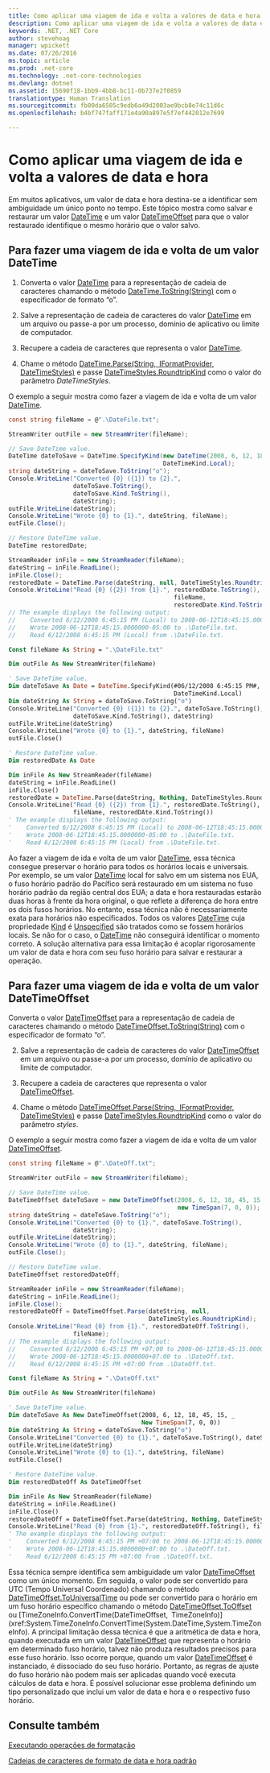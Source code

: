 ```yaml
---
title: Como aplicar uma viagem de ida e volta a valores de data e hora
description: Como aplicar uma viagem de ida e volta a valores de data e hora
keywords: .NET, .NET Core
author: stevehoag
manager: wpickett
ms.date: 07/26/2016
ms.topic: article
ms.prod: .net-core
ms.technology: .net-core-technologies
ms.devlang: dotnet
ms.assetid: 15690f18-1bb9-4bb8-bc11-0b737e2f0859
translationtype: Human Translation
ms.sourcegitcommit: fb00da6505c9edb6a49d2003ae9bcb8e74c11d6c
ms.openlocfilehash: b4bf747faff171e4a90a897e5f7ef442012e7699

---
```


# <a name="how-to-round-trip-date-and-time-values"></a>Como aplicar uma viagem de ida e volta a valores de data e hora

Em muitos aplicativos, um valor de data e hora destina-se a identificar sem ambiguidade um único ponto no tempo. Este tópico mostra como salvar e restaurar um valor [DateTime](xref:System.DateTime) e um valor [DateTimeOffset](xref:System.DateTimeOffset) para que o valor restaurado identifique o mesmo horário que o valor salvo.

## <a name="to-round-trip-a-datetime-value"></a>Para fazer uma viagem de ida e volta de um valor DateTime

1. Converta o valor [DateTime](xref:System.DateTime) para a representação de cadeia de caracteres chamando o método [DateTime.ToString(String)](xref:System.DateTime.ToString(System.String)) com o especificador de formato “o”.

2. Salve a representação de cadeia de caracteres do valor [DateTime](xref:System.DateTime) em um arquivo ou passe-a por um processo, domínio de aplicativo ou limite de computador.

3. Recupere a cadeia de caracteres que representa o valor [DateTime](xref:System.DateTime).

4. Chame o método [DateTime.Parse(String, IFormatProvider, DateTimeStyles)](xref:System.DateTime.Parse(System.String,System.IFormatProvider,System.Globalization.DateTimeStyles)) e passe [DateTimeStyles.RoundtripKind](xref:System.Globalization.DateTimeStyles.RoundtripKind) como o valor do parâmetro *DateTimeStyles*.

O exemplo a seguir mostra como fazer a viagem de ida e volta de um valor [DateTime](xref:System.DateTime).

```csharp
const string fileName = @".\DateFile.txt";

StreamWriter outFile = new StreamWriter(fileName);

// Save DateTime value.
DateTime dateToSave = DateTime.SpecifyKind(new DateTime(2008, 6, 12, 18, 45, 15), 
                                           DateTimeKind.Local);
string dateString = dateToSave.ToString("o");      
Console.WriteLine("Converted {0} ({1}) to {2}.", 
                  dateToSave.ToString(), 
                  dateToSave.Kind.ToString(), 
                  dateString);      
outFile.WriteLine(dateString);
Console.WriteLine("Wrote {0} to {1}.", dateString, fileName);
outFile.Close();

// Restore DateTime value.
DateTime restoredDate;

StreamReader inFile = new StreamReader(fileName);
dateString = inFile.ReadLine();
inFile.Close();
restoredDate = DateTime.Parse(dateString, null, DateTimeStyles.RoundtripKind);
Console.WriteLine("Read {0} ({2}) from {1}.", restoredDate.ToString(), 
                                              fileName, 
                                              restoredDate.Kind.ToString());
// The example displays the following output:
//    Converted 6/12/2008 6:45:15 PM (Local) to 2008-06-12T18:45:15.0000000-05:00.
//    Wrote 2008-06-12T18:45:15.0000000-05:00 to .\DateFile.txt.
//    Read 6/12/2008 6:45:15 PM (Local) from .\DateFile.txt.
```

```vb
Const fileName As String = ".\DateFile.txt"

Dim outFile As New StreamWriter(fileName)

' Save DateTime value.
Dim dateToSave As Date = DateTime.SpecifyKind(#06/12/2008 6:45:15 PM#, _
                                              DateTimeKind.Local)
Dim dateString As String = dateToSave.ToString("o")      
Console.WriteLine("Converted {0} ({1}) to {2}.", dateToSave.ToString(), _
                  dateToSave.Kind.ToString(), dateString)      
outFile.WriteLine(dateString)
Console.WriteLine("Wrote {0} to {1}.", dateString, fileName)
outFile.Close()   

' Restore DateTime value.
Dim restoredDate As Date

Dim inFile As New StreamReader(fileName)
dateString = inFile.ReadLine()
inFile.Close()
restoredDate = DateTime.Parse(dateString, Nothing, DateTimeStyles.RoundTripKind)
Console.WriteLine("Read {0} ({2}) from {1}.", restoredDate.ToString(), _
                  fileName, restoredDAte.Kind.ToString())
' The example displays the following output:
'    Converted 6/12/2008 6:45:15 PM (Local) to 2008-06-12T18:45:15.0000000-05:00.
'    Wrote 2008-06-12T18:45:15.0000000-05:00 to .\DateFile.txt.
'    Read 6/12/2008 6:45:15 PM (Local) from .\DateFile.txt.
```

Ao fazer a viagem de ida e volta de um valor [DateTime](xref:System.DateTime), essa técnica consegue preservar o horário para todos os horários locais e universais. Por exemplo, se um valor [DateTime](xref:System.DateTime) local for salvo em um sistema nos EUA, o fuso horário padrão do Pacífico será restaurado em um sistema no fuso horário padrão da região central dos EUA; a data e hora restauradas estarão duas horas à frente da hora original, o que reflete a diferença de hora entre os dois fusos horários. No entanto, essa técnica não é necessariamente exata para horários não especificados. Todos os valores [DateTime](xref:System.DateTime) cuja propriedade [Kind](xref:System.DateTime.Kind) é [Unspecified](xref:System.DateTimeKind.Unspecified) são tratados como se fossem horários locais. Se não for o caso, o [DateTime](xref:System.DateTime) não conseguirá identificar o momento correto. A solução alternativa para essa limitação é acoplar rigorosamente um valor de data e hora com seu fuso horário para salvar e restaurar a operação.

## <a name="to-round-trip-a-datetimeoffset-value"></a>Para fazer uma viagem de ida e volta de um valor DateTimeOffset

Converta o valor [DateTimeOffset](xref:System.DateTimeOffset) para a representação de cadeia de caracteres chamando o método [DateTimeOffset.ToString(String)](xref:System.DateTimeOffset.ToString(System.String)) com o especificador de formato “o”.

2. Salve a representação de cadeia de caracteres do valor [DateTimeOffset](xref:System.DateTimeOffset) em um arquivo ou passe-a por um processo, domínio de aplicativo ou limite de computador.

3. Recupere a cadeia de caracteres que representa o valor [DateTimeOffset](xref:System.DateTimeOffset).

4. Chame o método [DateTimeOffset.Parse(String, IFormatProvider, DateTimeStyles)](xref:System.DateTimeOffset.Parse(System.String,System.IFormatProvider,System.Globalization.DateTimeStyles)) e passe [DateTimeStyles.RoundtripKind](xref:System.Globalization.DateTimeStyles.RoundtripKind) como o valor do parâmetro *styles*.

O exemplo a seguir mostra como fazer a viagem de ida e volta de um valor [DateTimeOffset](xref:System.DateTimeOffset).

```csharp
const string fileName = @".\DateOff.txt";

StreamWriter outFile = new StreamWriter(fileName);

// Save DateTime value.
DateTimeOffset dateToSave = new DateTimeOffset(2008, 6, 12, 18, 45, 15, 
                                               new TimeSpan(7, 0, 0));
string dateString = dateToSave.ToString("o");      
Console.WriteLine("Converted {0} to {1}.", dateToSave.ToString(), 
                  dateString);      
outFile.WriteLine(dateString);
Console.WriteLine("Wrote {0} to {1}.", dateString, fileName);
outFile.Close();

// Restore DateTime value.
DateTimeOffset restoredDateOff;

StreamReader inFile = new StreamReader(fileName);
dateString = inFile.ReadLine();
inFile.Close();
restoredDateOff = DateTimeOffset.Parse(dateString, null, 
                                       DateTimeStyles.RoundtripKind);
Console.WriteLine("Read {0} from {1}.", restoredDateOff.ToString(), 
                  fileName);
// The example displays the following output:
//    Converted 6/12/2008 6:45:15 PM +07:00 to 2008-06-12T18:45:15.0000000+07:00.
//    Wrote 2008-06-12T18:45:15.0000000+07:00 to .\DateOff.txt.
//    Read 6/12/2008 6:45:15 PM +07:00 from .\DateOff.txt.
```

```vb
Const fileName As String = ".\DateOff.txt"

Dim outFile As New StreamWriter(fileName)

' Save DateTime value.
Dim dateToSave As New DateTimeOffset(2008, 6, 12, 18, 45, 15, _
                                     New TimeSpan(7, 0, 0))
Dim dateString As String = dateToSave.ToString("o")      
Console.WriteLine("Converted {0} to {1}.", dateToSave.ToString(), dateString)      
outFile.WriteLine(dateString)
Console.WriteLine("Wrote {0} to {1}.", dateString, fileName)
outFile.Close()   

' Restore DateTime value.
Dim restoredDateOff As DateTimeOffset

Dim inFile As New StreamReader(fileName)
dateString = inFile.ReadLine()
inFile.Close()
restoredDateOff = DateTimeOffset.Parse(dateString, Nothing, DateTimeStyles.RoundTripKind)
Console.WriteLine("Read {0} from {1}.", restoredDateOff.ToString(), fileName)
' The example displays the following output:
'    Converted 6/12/2008 6:45:15 PM +07:00 to 2008-06-12T18:45:15.0000000+07:00.
'    Wrote 2008-06-12T18:45:15.0000000+07:00 to .\DateOff.txt.
'    Read 6/12/2008 6:45:15 PM +07:00 from .\DateOff.txt.
```

Essa técnica sempre identifica sem ambiguidade um valor [DateTimeOffset](xref:System.DateTimeOffset) como um único momento. Em seguida, o valor pode ser convertido para UTC (Tempo Universal Coordenado) chamando o método [DateTimeOffset.ToUniversalTime](xref:System.DateTimeOffset.ToUniversalTime) ou pode ser convertido para o horário em um fuso horário específico chamando o método [DateTimeOffset.ToOffset](xref:System.DateTimeOffset.ToOffset(System.TimeSpan)) ou [TimeZoneInfo.ConvertTime(DateTimeOffset, TimeZoneInfo)](xref:System.TimeZoneInfo.ConvertTime(System.DateTime,System.TimeZoneInfo). A principal limitação dessa técnica é que a aritmética de data e hora, quando executada em um valor [DateTimeOffset](xref:System.DateTimeOffset) que representa o horário em determinado fuso horário, talvez não produza resultados precisos para esse fuso horário. Isso ocorre porque, quando um valor [DateTimeOffset](xref:System.DateTimeOffset) é instanciado, é dissociado do seu fuso horário. Portanto, as regras de ajuste do fuso horário não podem mais ser aplicadas quando você executa cálculos de data e hora. É possível solucionar esse problema definindo um tipo personalizado que inclui um valor de data e hora e o respectivo fuso horário.

## <a name="see-also"></a>Consulte também

[Executando operações de formatação](performing-formatting-operations.md)

[Cadeias de caracteres de formato de data e hora padrão](standard-datetime.md)




<!--HONumber=Nov16_HO5-->


